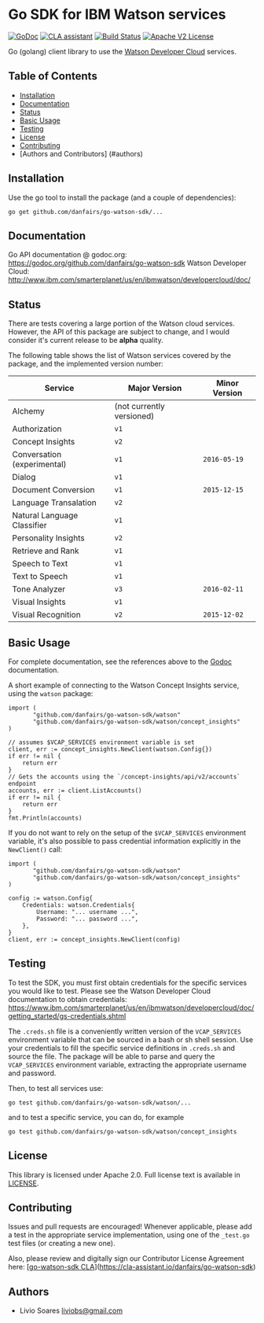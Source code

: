 # Go SDK for IBM Watson services
[![GoDoc](https://godoc.org/github.com/danfairs/go-watson-sdk?status.svg)](https://godoc.org/github.com/danfairs/go-watson-sdk)
[![CLA assistant](https://cla-assistant.io/readme/badge/danfairs/go-watson-sdk)](https://cla-assistant.io/danfairs/go-watson-sdk)
[![Build Status](https://travis-ci.org/danfairs/go-watson-sdk.svg?branch=master)](https://travis-ci.org/danfairs/go-watson-sdk)
[![Apache V2 License](http://img.shields.io/badge/license-Apache%20V2-blue.svg)](https://github.com/danfairs/go-watson-sdk/blob/master/LICENSE)

Go (golang) client library to use the [Watson Developer Cloud][wdc] services.

## Table of Contents
   * [Installation](#installation)
   * [Documentation](#documentation)
   * [Status](#status)
   * [Basic Usage](#basic-usage)
   * [Testing](#testing)
   * [License](#license)
   * [Contributing](#contributing)
   * [Authors and Contributors] (#authors)

## Installation
Use the go tool to install the package (and a couple of dependencies):
```
go get github.com/danfairs/go-watson-sdk/...
```

## Documentation
Go API documentation @ godoc.org: https://godoc.org/github.com/danfairs/go-watson-sdk
Watson Developer Cloud: http://www.ibm.com/smarterplanet/us/en/ibmwatson/developercloud/doc/

## Status

There are tests covering a large portion of the Watson cloud services. However, the API of this package are subject to change, and I would consider it's current release to be **alpha** quality.

The following table shows the list of Watson services covered by the package, and the implemented version number:

Service | Major Version |  Minor Version
--------| --------------|---------------
Alchemy | (not currently versioned) |
Authorization | `v1` |
Concept Insights | `v2` |
Conversation (experimental) | `v1` | `2016-05-19`
Dialog | `v1` |
Document Conversion | `v1` | `2015-12-15`
Language Transalation | `v2` |
Natural Language Classifier | `v1` |
Personality Insights | `v2` |
Retrieve and Rank | `v1` |
Speech to Text | `v1` |
Text to Speech | `v1` |
Tone Analyzer | `v3` | `2016-02-11`
Visual Insights | `v1` |
Visual Recognition | `v2` | `2015-12-02`

## Basic Usage
For complete documentation, see the references above to the [Godoc](https://godoc.org/github.com/danfairs/go-watson-sdk) documentation.

A short example of connecting to the Watson Concept Insights service, using the `watson` package:

	import (
	       "github.com/danfairs/go-watson-sdk/watson"
	       "github.com/danfairs/go-watson-sdk/watson/concept_insights"
	)

	// assumes $VCAP_SERVICES environment variable is set
	client, err := concept_insights.NewClient(watson.Config{})
	if err != nil {
		return err
	}
	// Gets the accounts using the `/concept-insights/api/v2/accounts` endpoint
	accounts, err := client.ListAccounts()
	if err != nil {
		return err
	}
	fmt.Println(accounts)

If you do not want to rely on the setup of the `$VCAP_SERVICES` environment variable, it's also possible to pass credential information explicitly in the `NewClient()` call:

	import (
	       "github.com/danfairs/go-watson-sdk/watson"
	       "github.com/danfairs/go-watson-sdk/watson/concept_insights"
	)

	config := watson.Config{
		Credentials: watson.Credentials{
			Username: "... username ...",
			Password: "... password ...",
		},
	}
	client, err := concept_insights.NewClient(config)

## Testing

To test the SDK, you must first obtain credentials for the specific services you
would like to test. Please see the Watson Developer Cloud documentation to
obtain credentials: https://www.ibm.com/smarterplanet/us/en/ibmwatson/developercloud/doc/getting_started/gs-credentials.shtml

The `.creds.sh` file is a conveniently written version of the `VCAP_SERVICES` environment variable that can be sourced in a bash or sh shell session. Use your credentials to fill the specific service definitions in `.creds.sh` and source the file. The package will be able to parse and query the `VCAP_SERVICES` environment variable, extracting the appropriate username and password.

Then, to test all services use:
```
go test github.com/danfairs/go-watson-sdk/watson/...
```

and to test a specific service, you can do, for example
```
go test github.com/danfairs/go-watson-sdk/watson/concept_insights
```

## License
This library is licensed under Apache 2.0. Full license text is available in
[LICENSE](LICENSE).

## Contributing

Issues and pull requests are encouraged! Whenever applicable, please add a test in the appropriate service implementation, using one of the `_test.go` test files (or creating a new one).

Also, please review and digitally sign our Contributor License Agreement here: [[go-watson-sdk CLA](https://cla-assistant.io/readme/badge/danfairs/go-watson-sdk)](https://cla-assistant.io/danfairs/go-watson-sdk)

## Authors

* Livio Soares liviobs@gmail.com

[wdc]: http://www.ibm.com/smarterplanet/us/en/ibmwatson/developercloud/
